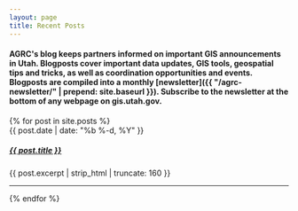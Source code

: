 ```yaml
---
layout: page
title: Recent Posts
---
```


#### AGRC's blog keeps partners informed on important GIS announcements in Utah. Blogposts cover important data updates, GIS tools, geospatial tips and tricks, as well as coordination opportunities and events. Blogposts are compiled into a monthly [newsletter]({{ "/agrc-newsletter/" | prepend: site.baseurl }}). Subscribe to the newsletter at the bottom of any webpage on gis.utah.gov.

<div class="grid">
{% for post in site.posts %}
    <div class="grid__col grid__col--1-of-3">
        <span class="post-meta">{{ post.date | date: "%b %-d, %Y" }}</span>
        <h5 class="blog-list">
            <a class="post-link" href="{{ post.url | prepend: site.baseurl }}">{{ post.title }}</a>
        </h5>
        <p>{{ post.excerpt | strip_html | truncate: 160 }}</p>
        <hr class="hr-separate"/>
    </div>
{% endfor %}
</div>
